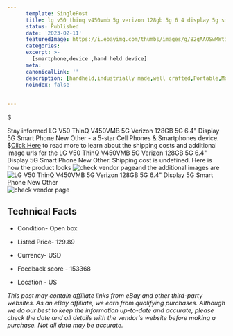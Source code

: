 ```yaml
---
      template: SinglePost
      title: lg v50 thinq v450vmb 5g verizon 128gb 5g 6 4 display 5g smart phone new other
      status: Published
      date: '2023-02-11'
      featuredImage: https://i.ebayimg.com/thumbs/images/g/B2gAAOSwMWtikcSp/s-l225.jpg
      categories: 
      excerpt: >-
        [smartphone,device ,hand held device]
      meta:
      canonicalLink: ''
      description: [handheld,industrially made,well crafted,Portable,Mobile,Compact,Convenient,Lightweight,Maneuverable,Man-portable,Miniature,Carriable,Hand-held,Light,Holdable,Transportable,Mobile device,Pocket-sized,On-the-go,Wireless,Cordless,Compact size,Convenient size, smartphone,device ,hand held device]
      noindex: false
      
        
---
```

$

Stay informed LG V50 ThinQ V450VMB 5G Verizon 128GB 5G 6.4" Display 5G Smart Phone New Other - a 5-star Cell Phones & Smartphones device.
$[Click Here](https://www.ebay.com/itm/204173011500?hash=item2f89a8ea2c%3Ag%3AB2gAAOSwMWtikcSp&mkevt=1&mkcid=1&mkrid=711-53200-19255-0&campid=%253CePNCampaignId%253E&customid=%253CreferenceId%253E&toolid=10049) to read more to learn about the shipping costs and additional image urls for the LG V50 ThinQ V450VMB 5G Verizon 128GB 5G 6.4" Display 5G Smart Phone New Other. Shipping cost is undefined. Here is how the product looks ![check vendor page](https://i.ebayimg.com/thumbs/images/g/B2gAAOSwMWtikcSp/s-l225.jpg)and the additional images are![LG V50 ThinQ V450VMB 5G Verizon 128GB 5G 6.4" Display 5G Smart Phone New Other](https://i.ebayimg.com/images/g/B2gAAOSwMWtikcSp/s-l960.jpg)![check vendor page](https://origin-galleryplus.ebayimg.com/ws/web/204173011500_2_0_1/225x225.jpg,https://origin-galleryplus.ebayimg.com/ws/web/204173011500_3_0_1/225x225.jpg,https://origin-galleryplus.ebayimg.com/ws/web/204173011500_4_0_1/225x225.jpg,https://origin-galleryplus.ebayimg.com/ws/web/204173011500_5_0_1/225x225.jpg,https://origin-galleryplus.ebayimg.com/ws/web/204173011500_6_0_1/225x225.jpg)



 ## Technical Facts 



     
      

 - Condition- Open box 


      

 - Listed Price- 129.89 


      

 - Currency- USD 


      

 - Feedback score - 153368 


      

 - Location - US 


      
      

 *_This post may contain affiliate links from eBay and other third-party websites. As an eBay affiliate, we earn from qualifying purchases. Although we do our best to keep the information up-to-date and accurate, please check the date and all details with the vendor's website before making a purchase. Not all data may be accurate._*






